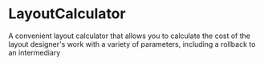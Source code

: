 # LayoutCalculator
 A convenient layout calculator that allows you to calculate the cost of the layout designer's work with a variety of parameters, including a rollback to an intermediary
